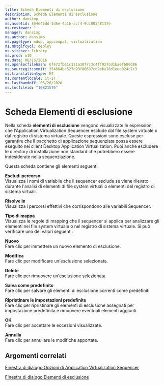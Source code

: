 ```yaml
---
title: Scheda Elementi di esclusione
description: Scheda Elementi di esclusione
author: dansimp
ms.assetid: 864e46dd-3d6e-4a1b-acf4-9dc00548117e
ms.reviewer: ''
manager: dansimp
ms.author: dansimp
ms.pagetype: mdop, appcompat, virtualization
ms.mktglfcycl: deploy
ms.sitesec: library
ms.prod: w10
ms.date: 06/16/2016
ms.openlocfilehash: 0f472fb61c121a1977c3c4ff927bd1ba6f680d86
ms.sourcegitcommit: 354664bc527d93f80687cd2eba70d1eea024c7c3
ms.translationtype: MT
ms.contentlocale: it-IT
ms.lasthandoff: 06/26/2020
ms.locfileid: "10821576"
---
```

# Scheda Elementi di esclusione


Nella scheda **elementi di esclusione** vengono visualizzate le espressioni che l'Application Virtualization Sequencer esclude dal file system virtuale o dal registro di sistema virtuale. Queste espressioni sono escluse per garantire che il pacchetto di applicazione sequenziata possa essere eseguito nei client Desktop Application Virtualization. Puoi anche escludere le directory di installazione non standard che potrebbero essere indesiderate nella sequenziazione.

Questa scheda contiene gli elementi seguenti.

<a href="" id="exclude-path"></a>**Escludi percorso**  
Visualizza i nomi di variabile che il sequencer esclude se viene rilevato durante l'analisi di elementi di file system virtuali o elementi del registro di sistema virtuali.

<a href="" id="resolves-to"></a>**Risolve in**  
Visualizza i percorsi effettivi che corrispondono alle variabili Sequencer.

<a href="" id="map-type"></a>**Tipo di mappa**  
Visualizza le regole di mapping che il sequencer si applica per analizzare gli elementi nel file system virtuale o nel registro di sistema virtuale. Si può verificare uno dei valori seguenti:

<a href="" id="new"></a>**Nuovo**  
Fare clic per immettere un nuovo elemento di esclusione.

<a href="" id="edit"></a>**Modifica**  
Fare clic per modificare un'esclusione selezionata.

<a href="" id="delete"></a>**Delete**  
Fare clic per rimuovere un'esclusione selezionata.

<a href="" id="save-as-default"></a>**Salva come predefinito**  
Fare clic per salvare gli elementi di esclusione correnti come predefiniti.

<a href="" id="restore-defaults"></a>**Ripristinare le impostazioni predefinite**  
Fare clic per ripristinare gli elementi di esclusione assegnati per impostazione predefinita e rimuovere eventuali elementi aggiunti.

<a href="" id="ok"></a>**OK**  
Fare clic per accettare le eccezioni visualizzate.

<a href="" id="cancel"></a>**Annulla**  
Fare clic per annullare le modifiche apportate.

## Argomenti correlati


[Finestra di dialogo Opzioni di Application Virtualization Sequencer](application-virtualization-sequencer-options-dialog-box.md)

[Finestra di dialogo Elementi di esclusione](exclusion-item-dialog-box.md)

 

 





